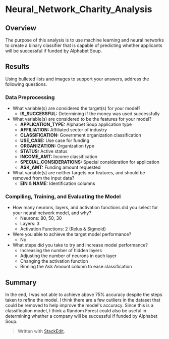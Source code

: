 
# Neural_Network_Charity_Analysis

## Overview
The purpose of this analysis is to use machine learning and neural networks to create a binary classifier that is capable of predicting whether applicants will be successful if funded by Alphabet Soup.

## Results
Using bulleted lists and images to support your answers, address the following questions.

### Data Preprocessing

 - What variable(s) are considered the target(s) for your model?
	 - **IS_SUCCESSFUL:** Determining if the money was used successfully
- What variable(s) are considered to be the features for your model?
	-  **APPLICATION_TYPE:** Alphabet Soup application type
	-   **AFFILIATION:** Affiliated sector of industry
	-   **CLASSIFICATION:** Government organization classification
	-   **USE_CASE:** Use case for funding
	-   **ORGANIZATION:** Organization type
	-   **STATUS:** Active status
	-   **INCOME_AMT:** Income classification
	-   **SPECIAL_CONSIDERATIONS:** Special consideration for application
	-   **ASK_AMT:** Funding amount requested
- What variable(s) are neither targets nor features, and should be removed from the input data?
	-  **EIN** & **NAME:** Identification columns

### Compiling, Training, and Evaluating the Model
- How many neurons, layers, and activation functions did you select for your neural network model, and why?
	- Neurons: 80, 50, 30
	- Layers: 3
	- Activation Functions: 2 (Relus & Sigmoid)
- Were you able to achieve the target model performance?
	- No
- What steps did you take to try and increase model performance?
	- Increasing the number of hidden layers
	- Adjusting the number of neurons in each layer
	- Changing the activation function
	- Binning the Ask Amount column to ease classification

## Summary
In the end, I was not able to achieve above 75% accuracy despite the steps taken to refine the model. I think there are a few outliers in the dataset that could be removed to help improve the model's accuracy. Since this is a classification model, I think a Random Forest could also be useful in determining whether a company will be successful if funded by Alphabet Soup.

> Written with [StackEdit](https://stackedit.io/).
